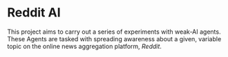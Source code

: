 # Reddit AI
This project aims to carry out a series of experiments with weak-AI
agents. These Agents are tasked with spreading awareness about a given,
variable topic on the online news aggregation platform, *Reddit*.